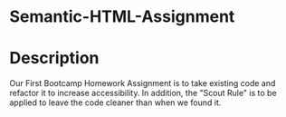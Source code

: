 # Semantic-HTML-Assignment
# Description
Our First Bootcamp Homework Assignment is to take existing code and refactor it to increase accessibility.
In addition, the "Scout Rule" is to be applied to leave the code cleaner than when we found it.  
<ig src="https://github.com/Glove1911/Semantic-HML-Assignment/blob/master/assets/images/digital-marketing-meeting.jpg" width ="50"/>
